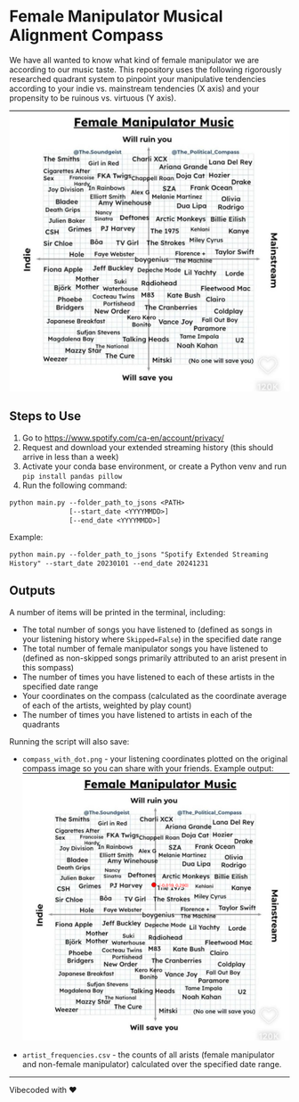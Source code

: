 # Female Manipulator Musical Alignment Compass

We have all wanted to know what kind of female manipulator we are according to our music taste. This repository uses the following rigorously researched quadrant system to pinpoint your manipulative tendencies according to your indie vs. mainstream tendencies (X axis) and your propensity to be ruinous vs. virtuous (Y axis). 

![Female Manipulator Musical Compass](compass.jpg)


## Steps to Use

1. Go to https://www.spotify.com/ca-en/account/privacy/
2. Request and download your extended streaming history (this should arrive in less than a week)
3. Activate your conda base environment, or create a Python venv and run `pip install pandas pillow`
4. Run the following command:
```
python main.py --folder_path_to_jsons <PATH>
               [--start_date <YYYYMMDD>]
               [--end_date <YYYYMMDD>]
```

Example:
```
python main.py --folder_path_to_jsons "Spotify Extended Streaming History" --start_date 20230101 --end_date 20241231
```

## Outputs
A number of items will be printed in the terminal, including:
- The total number of songs you have listened to (defined as songs in your listening history where `Skipped=False`) in the specified date range
- The total number of female manipulator songs you have listened to (defined as non-skipped songs primarily attributed to an arist present in this sompass)
- The number of times you have listened to each of these artists in the specified date range
- Your coordinates on the compass (calculated as the coordinate average of each of the artists, weighted by play count)
- The number of times you have listened to artists in each of the quadrants

Running the script will also save:
- `compass_with_dot.png` - your listening coordinates plotted on the original compass image so you can share with your friends. Example output:
![Your Female Manipulator Musical Coordinates](example_compass_with_dot.png)

- `artist_frequencies.csv` - the counts of all arists (female manipulator and non-female manipulator) calculated over the specified date range. 

---

 Vibecoded with ❤️